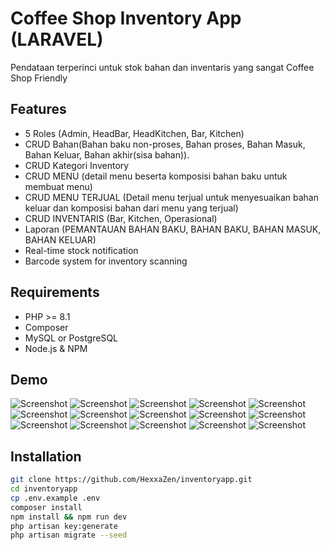 # Coffee Shop Inventory App (LARAVEL)

Pendataan terperinci untuk stok bahan dan inventaris yang sangat Coffee Shop Friendly
## Features
- 5 Roles (Admin, HeadBar, HeadKitchen, Bar, Kitchen)
- CRUD Bahan(Bahan baku non-proses, Bahan proses, Bahan Masuk, Bahan Keluar, Bahan akhir(sisa bahan)).
- CRUD Kategori Inventory
- CRUD MENU (detail menu beserta komposisi bahan baku untuk membuat menu)
- CRUD MENU TERJUAL (Detail menu terjual untuk menyesuaikan bahan keluar dan komposisi bahan dari menu yang terjual)
- CRUD INVENTARIS (Bar, Kitchen, Operasional)
- Laporan (PEMANTAUAN BAHAN BAKU, BAHAN BAKU, BAHAN MASUK, BAHAN KELUAR)
- Real-time stock notification
- Barcode system for inventory scanning

## Requirements
- PHP >= 8.1
- Composer
- MySQL or PostgreSQL
- Node.js & NPM
## Demo

![Screenshot](demo-pic/welcome.png)
![Screenshot](demo-pic/login.png)
![Screenshot](demo-pic/Dashboard.png)
![Screenshot](demo-pic/Kategori.png)
![Screenshot](demo-pic/BahanBaku.png)
![Screenshot](demo-pic/BahanMasuk.png)
![Screenshot](demo-pic/BahanKeluar.png)
![Screenshot](demo-pic/BahanAkhir.png)
![Screenshot](demo-pic/BahanProses.png)
![Screenshot](demo-pic/Menu.png)
![Screenshot](demo-pic/MenuTerjual.png)
![Screenshot](demo-pic/DaftarInventaris.png)
![Screenshot](demo-pic/pengguna.png)
![Screenshot](demo-pic/Laporan1.png)
![Screenshot](demo-pic/Laporan2.png)

## Installation

```bash
git clone https://github.com/HexxaZen/inventoryapp.git
cd inventoryapp
cp .env.example .env
composer install
npm install && npm run dev
php artisan key:generate
php artisan migrate --seed


